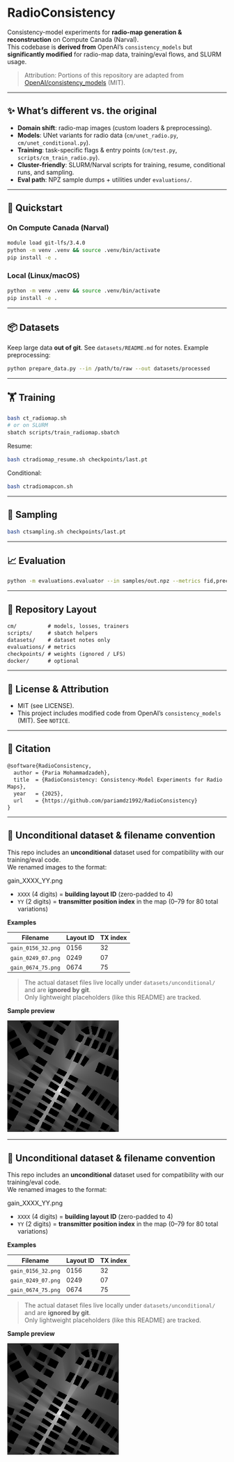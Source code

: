 # RadioConsistency

Consistency-model experiments for **radio-map generation & reconstruction** on Compute Canada (Narval).  
This codebase is **derived from** OpenAI’s `consistency_models` but **significantly modified** for radio-map data, training/eval flows, and SLURM usage.

> Attribution: Portions of this repository are adapted from
> [OpenAI/consistency_models](https://github.com/openai/consistency_models) (MIT).

---

## ✨ What’s different vs. the original
- **Domain shift**: radio-map images (custom loaders & preprocessing).
- **Models**: UNet variants for radio data (`cm/unet_radio.py`, `cm/unet_conditional.py`).
- **Training**: task-specific flags & entry points (`cm/test.py`, `scripts/cm_train_radio.py`).
- **Cluster-friendly**: SLURM/Narval scripts for training, resume, conditional runs, and sampling.
- **Eval path**: NPZ sample dumps + utilities under `evaluations/`.

---

## 🚀 Quickstart

### On Compute Canada (Narval)
```bash
module load git-lfs/3.4.0
python -m venv .venv && source .venv/bin/activate
pip install -e .
````

### Local (Linux/macOS)

```bash
python -m venv .venv && source .venv/bin/activate
pip install -e .
```

---

## 📦 Datasets

Keep large data **out of git**. See `datasets/README.md` for notes.
Example preprocessing:

```bash
python prepare_data.py --in /path/to/raw --out datasets/processed
```

---

## 🏋️ Training

```bash
bash ct_radiomap.sh
# or on SLURM
sbatch scripts/train_radiomap.sbatch
```

Resume:

```bash
bash ctradiomap_resume.sh checkpoints/last.pt
```

Conditional:

```bash
bash ctradiomapcon.sh
```

---

## 📸 Sampling

```bash
bash ctsampling.sh checkpoints/last.pt
```

---

## 📈 Evaluation

```bash
python -m evaluations.evaluator --in samples/out.npz --metrics fid,precision,recall
```

---

## 📁 Repository Layout

```
cm/          # models, losses, trainers
scripts/     # sbatch helpers
datasets/    # dataset notes only
evaluations/ # metrics
checkpoints/ # weights (ignored / LFS)
docker/      # optional
```

---

## 📜 License & Attribution

* MIT (see LICENSE).
* This project includes modified code from OpenAI’s `consistency_models` (MIT). See `NOTICE`.

---

## 📝 Citation

```
@software{RadioConsistency,
  author = {Paria Mohammadzadeh},
  title  = {RadioConsistency: Consistency-Model Experiments for Radio Maps},
  year   = {2025},
  url    = {https://github.com/pariamdz1992/RadioConsistency}
}
```


---

## 📂 Unconditional dataset & filename convention

This repo includes an **unconditional** dataset used for compatibility with our training/eval code.  
We renamed images to the format:

gain_XXXX_YY.png

- `XXXX` (4 digits) = **building layout ID** (zero-padded to 4)
- `YY` (2 digits)   = **transmitter position index** in the map (0–79 for 80 total variations)

**Examples**

| Filename           | Layout ID | TX index |
|--------------------|-----------|----------|
| `gain_0156_32.png` | 0156      | 32       |
| `gain_0249_07.png` | 0249      | 07       |
| `gain_0674_75.png` | 0674      | 75       |

> The actual dataset files live locally under `datasets/unconditional/` and are **ignored by git**.  
> Only lightweight placeholders (like this README) are tracked.

**Sample preview**

![Unconditional sample](docs/img/unconditional_example.png)


---

## 📂 Unconditional dataset & filename convention

This repo includes an **unconditional** dataset used for compatibility with our training/eval code.  
We renamed images to the format:

gain_XXXX_YY.png

- `XXXX` (4 digits) = **building layout ID** (zero-padded to 4)
- `YY` (2 digits)   = **transmitter position index** in the map (0–79 for 80 total variations)

**Examples**

| Filename           | Layout ID | TX index |
|--------------------|-----------|----------|
| `gain_0156_32.png` | 0156      | 32       |
| `gain_0249_07.png` | 0249      | 07       |
| `gain_0674_75.png` | 0674      | 75       |

> The actual dataset files live locally under `datasets/unconditional/` and are **ignored by git**.  
> Only lightweight placeholders (like this README) are tracked.

**Sample preview**

![Unconditional sample](docs/img/unconditional_example.png)

